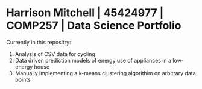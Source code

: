 Harrison Mitchell | 45424977 | COMP257 | Data Science Portfolio 
===

Currently in this repositry:

1. Analysis of CSV data for cycling 
2. Data driven prediction models of energy use of appliances in a low-energy house
3. Manually implementing a k-means clustering algorithim on arbitrary data points
